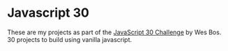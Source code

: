 # Javascript 30

These are my projects as part of the [JavaScript 30 Challenge](https://javascript30.com/) by Wes Bos. 30 projects to build using vanilla javascript.